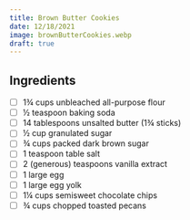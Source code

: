 ```yaml
---
title: Brown Butter Cookies
date: 12/18/2021
image: brownButterCookies.webp
draft: true
---
```


## Ingredients

- [ ] 1¾ cups unbleached all-purpose flour
- [ ] ½ teaspoon baking soda
- [ ] 14 tablespoons unsalted butter (1¾ sticks)
- [ ] ½ cup granulated sugar
- [ ] ¾ cups packed dark brown sugar
- [ ] 1 teaspoon table salt
- [ ] 2 (generous) teaspoons vanilla extract
- [ ] 1 large egg
- [ ] 1 large egg yolk
- [ ] 1¼ cups semisweet chocolate chips
- [ ] ¾ cups chopped toasted pecans
